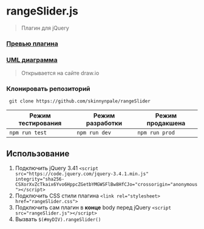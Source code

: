 # rangeSlider.js
> Плагин для jQuery

### [Превью плагина](https://skinnynpale.github.io/rangeSlider.js/)

### [UML диаграмма](https://drive.google.com/file/d/1Xe6DzLpntBZs3fBWXV2PZ_qWj9ztVsGw/view)
> Открывается на сайте draw.io

### Клонировать репозиторий

` git clone https://github.com/skinnynpale/rangeSlider`

Режим тестирования  |  Режим разработки  |  Режим продакшена
------------------  | -----------------  | -----------------
`npm run test`      |  `npm run dev`     | `npm run prod`


## Использование
1. Подключить jQuery 3.41  `<script src="https://code.jquery.com/jquery-3.4.1.min.js" integrity="sha256-CSXorXvZcTkaix6Yvo6HppcZGetbYMGWSFlBw8HfCJo="crossorigin="anonymous"></script>`
2. Подключить CSS стили плагина `<link rel="stylesheet> href="rangeSlider.css">`
3. Подключить сам плагин в **конце** body перед jQuery `<script src="rangeSlider.js"></script>`
4. Вызвать `$(#myDIV).rangeSlider()`
